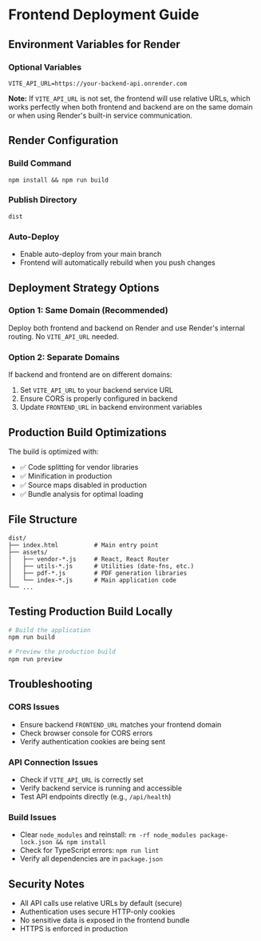 # Frontend Deployment Guide

## Environment Variables for Render

### Optional Variables
```
VITE_API_URL=https://your-backend-api.onrender.com
```

**Note:** If `VITE_API_URL` is not set, the frontend will use relative URLs, which works perfectly when both frontend and backend are on the same domain or when using Render's built-in service communication.

## Render Configuration

### Build Command
```
npm install && npm run build
```

### Publish Directory
```
dist
```

### Auto-Deploy
- Enable auto-deploy from your main branch
- Frontend will automatically rebuild when you push changes

## Deployment Strategy Options

### Option 1: Same Domain (Recommended)
Deploy both frontend and backend on Render and use Render's internal routing. No `VITE_API_URL` needed.

### Option 2: Separate Domains
If backend and frontend are on different domains:
1. Set `VITE_API_URL` to your backend service URL
2. Ensure CORS is properly configured in backend
3. Update `FRONTEND_URL` in backend environment variables

## Production Build Optimizations

The build is optimized with:
- ✅ Code splitting for vendor libraries
- ✅ Minification in production
- ✅ Source maps disabled in production
- ✅ Bundle analysis for optimal loading

## File Structure

```
dist/
├── index.html          # Main entry point
├── assets/
│   ├── vendor-*.js     # React, React Router
│   ├── utils-*.js      # Utilities (date-fns, etc.)
│   ├── pdf-*.js        # PDF generation libraries
│   └── index-*.js      # Main application code
└── ...
```

## Testing Production Build Locally

```bash
# Build the application
npm run build

# Preview the production build
npm run preview
```

## Troubleshooting

### CORS Issues
- Ensure backend `FRONTEND_URL` matches your frontend domain
- Check browser console for CORS errors
- Verify authentication cookies are being sent

### API Connection Issues
- Check if `VITE_API_URL` is correctly set
- Verify backend service is running and accessible
- Test API endpoints directly (e.g., `/api/health`)

### Build Issues
- Clear `node_modules` and reinstall: `rm -rf node_modules package-lock.json && npm install`
- Check for TypeScript errors: `npm run lint`
- Verify all dependencies are in `package.json`

## Security Notes

- All API calls use relative URLs by default (secure)
- Authentication uses secure HTTP-only cookies
- No sensitive data is exposed in the frontend bundle
- HTTPS is enforced in production 